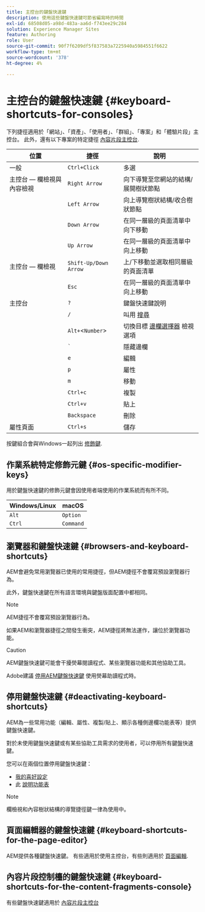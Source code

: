 ```yaml
---
title: 主控台的鍵盤快速鍵
description: 使用這些鍵盤快速鍵可節省編寫時的時間
exl-id: 68508d05-a98d-483a-aa6d-f743ee29c284
solution: Experience Manager Sites
feature: Authoring
role: User
source-git-commit: 90f7f6209df5f837583a7225940a5984551f6622
workflow-type: tm+mt
source-wordcount: '378'
ht-degree: 4%

---
```


# 主控台的鍵盤快速鍵 {#keyboard-shortcuts-for-consoles}

下列捷徑適用於「網站」、「資產」、「使用者」、「群組」、「專案」和「體驗片段」主控台。 此外，還有以下專案的特定捷徑 [內容片段主控台](#keyboard-shortcuts-for-the-content-fragments-console).

| 位置 | 捷徑 | 說明 |
|---|---|---|
| 一般 | `Ctrl+Click` | 多選 |
| 主控台 — 欄檢視與內容檢視 | `Right Arrow` | 向下導覽至您網站的結構/展開樹狀節點 |
|  | `Left Arrow` | 向上導覽樹狀結構/收合樹狀節點 |
|  | `Down Arrow` | 在同一層級的頁面清單中向下移動 |
|  | `Up Arrow` | 在同一層級的頁面清單中向上移動 |
| 主控台 — 欄檢視 | `Shift-Up/Down Arrow` | 上/下移動並選取相同層級的頁面清單 |
|  | `Esc` | 在同一層級的頁面清單中向上移動 |
| 主控台 | `?` | 鍵盤快速鍵說明 |
|  | `/` | 叫用 [搜尋](/help/sites-cloud/authoring/search.md) |
|  | `Alt+`&lt;`Number`> | 切換目標 [邊欄選擇器](/help/sites-cloud/authoring/basic-handling.md#rail-selector) 檢視選項 |
|  | ``` ` ``` | 隱藏邊欄 |
|  | `e` | 編輯 |
|  | `p` | 屬性 |
|  | `m` | 移動 |
|  | `Ctrl+c` | 複製 |
|  | `Ctrl+v` | 貼上 |
|  | `Backspace` | 刪除 |
| 屬性頁面 | `Ctrl+s` | 儲存 |

按鍵組合會與Windows一起列出 [修飾鍵](#os-specific-modifier-keys).

## 作業系統特定修飾元鍵 {#os-specific-modifier-keys}

用於鍵盤快速鍵的修飾元鍵會因使用者端使用的作業系統而有所不同。

| Windows/Linux | macOS |
|---|---|
| `Alt` | `Option` |
| `Ctrl` | `Command` |

## 瀏覽器和鍵盤快速鍵 {#browsers-and-keyboard-shortcuts}

AEM會避免常用瀏覽器已使用的常用捷徑，但AEM捷徑不會覆寫預設瀏覽器行為。

此外，鍵盤快速鍵在所有語言環境與鍵盤版面配置中都相同。

>[!NOTE]
>
>AEM捷徑不會覆寫預設瀏覽器行為。
>
>如果AEM和瀏覽器捷徑之間發生衝突，AEM捷徑將無法運作，讓位於瀏覽器功能。

>[!CAUTION]
>
>AEM鍵盤快速鍵可能會干擾熒幕閱讀程式、某些瀏覽器功能和其他協助工具。
>
>Adobe建議 [停用AEM鍵盤快速鍵](#deactivating-keyboard-shortcuts) 使用熒幕助讀程式時。

## 停用鍵盤快速鍵 {#deactivating-keyboard-shortcuts}

AEM為一些常用功能（編輯、屬性、複製/貼上、顯示各種側邊欄功能表等）提供鍵盤快速鍵。

對於未使用鍵盤快速鍵或有某些協助工具需求的使用者，可以停用所有鍵盤快速鍵。

您可以在兩個位置停用鍵盤快速鍵：

* [我的喜好設定](/help/sites-cloud/authoring/account-environment.md#my-preferences)
* 此 [說明功能表](/help/sites-cloud/authoring/basic-handling.md#accessing-help)

>[!NOTE]
>
>欄檢視和內容樹狀結構的導覽捷徑鍵一律為使用中。

## 頁面編輯器的鍵盤快速鍵 {#keyboard-shortcuts-for-the-page-editor}

AEM提供各種鍵盤快速鍵。 有些適用於使用主控台，有些則適用於 [頁面編輯](/help/sites-cloud/authoring/page-editor/keyboard-shortcuts.md).

## 內容片段控制檯的鍵盤快速鍵 {#keyboard-shortcuts-for-the-content-fragments-console}

有些鍵盤快速鍵適用於 [內容片段主控台](/help/sites-cloud/administering/content-fragments/keyboard-shortcuts.md)